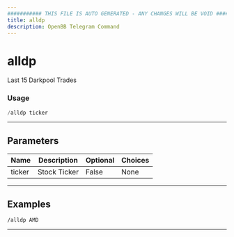 ```yaml
---
########### THIS FILE IS AUTO GENERATED - ANY CHANGES WILL BE VOID ###########
title: alldp
description: OpenBB Telegram Command
---
```


# alldp

Last 15 Darkpool Trades

### Usage

```python wordwrap
/alldp ticker
```

---

## Parameters

| Name | Description | Optional | Choices |
| ---- | ----------- | -------- | ------- |
| ticker | Stock Ticker | False | None |


---

## Examples

```
/alldp AMD
```

---
